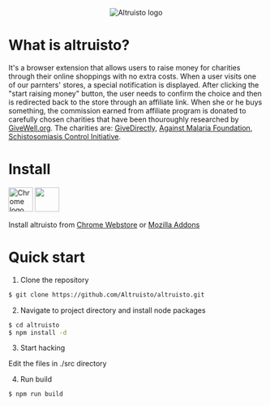 <p align="center"><img src="https://altruisto.com/img/logo-go.jpg" alt="Altruisto logo"></p>

<h1>What is altruisto?</h1>

It's a browser extension that allows users to raise money for charities through their online shoppings with no extra costs. When a user visits one of our parnters' stores, a special notification is displayed. After clicking the "start raising money" button, the user needs to confirm the choice and then is redirected back to the store through an affiliate link. When she or he buys something, the commission earned from affiliate program is donated to carefully chosen charities that have been thouroughly researched by <a href="http://www.givewell.org/">GiveWell.org</a>. The charities are: <a href="https://www.givedirectly.org/">GiveDirectly</a>, <a href="http://againstmalaria.com/">Against Malaria Foundation</a>, <a href="https://www.imperial.ac.uk/schistosomiasis-control-initiative">Schistosomiasis Control Initiative</a>.

<h1>Install</h1>

<a href="https://chrome.google.com/webstore/detail/altruistocom-chrome-exten/jneoemaenmeibociafkflgjkjaopbggc" target="_blank"><img src="https://altruisto.com/img/chrome_128x128.png" alt="Chrome logo" height="48" width="48"></a>
<a href="https://addons.mozilla.org/en-US/firefox/addon/altruisto-com/" target="_blank"><img src="https://raw.githubusercontent.com/alrra/browser-logos/master/src/firefox/firefox_128x128.png" width="48" height="48"></a>

Install altruisto from <a href="https://chrome.google.com/webstore/detail/altruistocom-chrome-exten/jneoemaenmeibociafkflgjkjaopbggc" target="_blank">Chrome Webstore</a> or <a href="https://addons.mozilla.org/en-US/firefox/addon/altruisto-com/" target="_blank">Mozilla Addons</a>

<h1>Quick start</h1>

1. Clone the repository

```bash
$ git clone https://github.com/Altruisto/altruisto.git
```

2. Navigate to project directory and install node packages

```bash
$ cd altruisto
$ npm install -d
```

3. Start hacking 

Edit the files in ./src directory

4. Run build
```bash
$ npm run build
```
